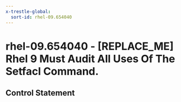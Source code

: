 ```yaml
---
x-trestle-global:
  sort-id: rhel-09.654040
---
```


# rhel-09.654040 - \[REPLACE_ME\] Rhel 9 Must Audit All Uses Of The Setfacl Command.

## Control Statement
